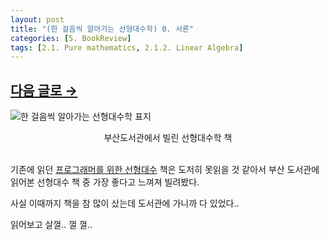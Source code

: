 ```yaml
---
layout: post
title: "(한 걸음씩 알아가는 선형대수학) 0. 서론"
categories: [5. BookReview]
tags: [2.1. Pure mathematics, 2.1.2. Linear Algebra]
---
```

## [다음 글로 →](https://maizer2.github.io/5.%20bookreview/2022/03/28/(한-걸음씩-알아가는-선형대수학)-1.-일차방정식과-행렬.html)
![한 걸음씩 알아가는 선형대수학 표지](http://image.kyobobook.co.kr/images/book/xlarge/559/x9791156645559.jpg)

<center>부산도서관에서 빌린 선형대수학 책</center><br/>

기존에 읽던 [프로그래머를 위한 선형대수](https://maizer2.github.io/bookreview/2021/07/07/(선형대수)-0.-서론.html) 책은 도저히 못읽을 것 같아서 부산 도서관에 읽어본 선형대수 책 중 가장 좋다고 느껴져 빌려봤다.

사실 이때까지 책을 참 많이 샀는데 도서관에 가니까 다 있었다..

읽어보고 살껄.. 껄 껄.. 